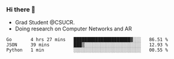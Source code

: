 ### Hi there 👋
- Grad Student @CSUCR. 
- Doing research on Computer Networks and AR
<!--START_SECTION:waka-->

```text
Go       4 hrs 27 mins   █████████████████████▓░░░   86.51 %
JSON     39 mins         ███▒░░░░░░░░░░░░░░░░░░░░░   12.93 %
Python   1 min           ░░░░░░░░░░░░░░░░░░░░░░░░░   00.55 %
```

<!--END_SECTION:waka-->
<!--
**jluo117/jluo117** is a ✨ _special_ ✨ repository because its `README.md` (this file) appears on your GitHub profile.

Here are some ideas to get you started:

- 🔭 I’m currently working on ...
- 🌱 I’m currently learning ...
- 👯 I’m looking to collaborate on ...
- 🤔 I’m looking for help with ...
- 💬 Ask me about ...
- 📫 How to reach me: ...
- 😄 Pronouns: ...
- ⚡ Fun fact: ...
-->
